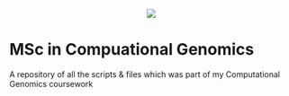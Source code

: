 <p align="center">
  <img src="http://www.nuigalway.ie/cdn/images/logo.png">
</p>

# MSc in Compuational Genomics
A repository of all the scripts &amp; files which was part of my Computational Genomics coursework
